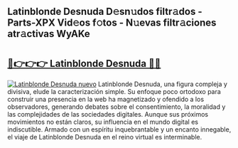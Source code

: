 ## Latinblonde Desnuda D𝚎sn𝚞dos filtr𝚊dos - Parts-XPX Vid𝚎os f𝚘tos - N𝚞evas filtr𝚊ciones atr𝚊ctivas WyAKe

# <h2><a href="http://mb14z4.tromn.icu/?c=Latinblonde+Desnuda">🔗👉👉👉 Latinblonde Desnuda 🔗🔗</a></h2>

[![Latinblonde Desnuda nuevo](https://i.imgur.com/pEAQMta.gif)](http://mb14z4.tromn.icu/?c=Latinblonde+Desnuda)
Latinblonde Desnuda, una figura compleja y divisiva, elude la caracterización simple. Su enfoque poco ortodoxo para construir una presencia en la web ha magnetizado y ofendido a los observadores, generando debates sobre el consentimiento, la moralidad y las complejidades de las sociedades digitales. Aunque sus próximos movimientos no están claros, su influencia en el mundo digital es indiscutible. Armado con un espíritu inquebrantable y un encanto innegable, el viaje de Latinblonde Desnuda en el reino virtual es interminable.
